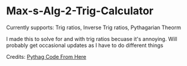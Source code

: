# Max-s-Alg-2-Trig-Calculator

Currently supports: Trig ratios, Inverse Trig ratios, Pythagarian Theorm

I made this to solve for and with trig ratios becuase it's annoying. Will probably get occasional updates as I have to do different things

Credits: [Pythag Code From Here](https://www.w3resource.com/python-exercises/math/python-math-exercise-68.php)

